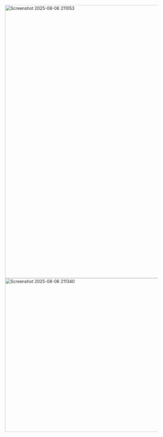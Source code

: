 
<img width="1881" height="897" alt="Screenshot 2025-08-06 211053" src="https://github.com/user-attachments/assets/64561fbe-0db3-4289-8557-4003258ded96" />
<img width="1856" height="505" alt="Screenshot 2025-08-06 211340" src="https://github.com/user-attachments/assets/54fd7ef4-3a2d-42cf-a01a-750a6aa7862f" />


